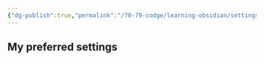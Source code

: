 ```yaml
---
{"dg-publish":true,"permalink":"/70-79-codge/learning-obsidian/settings/","created":"","updated":""}
---
```


## My preferred settings
